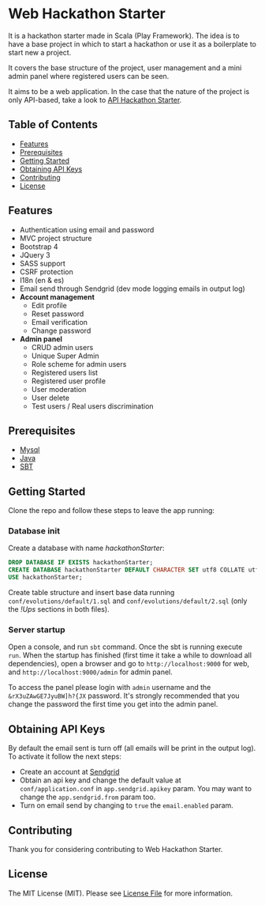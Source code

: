 # Web Hackathon Starter

It is a hackathon starter made in Scala (Play Framework). The idea is to have a base project in which to start a hackathon or use it as a boilerplate to start new a project.

It covers the base structure of the project, user management and a mini admin panel where registered users can be seen.

It aims to be a web application. In the case that the nature of the project is only API-based, take a look to [API Hackathon Starter](https://github.com/mettini/api-hackathon-starter).

Table of Contents
-----------------

- [Features](#features)
- [Prerequisites](#prerequisites)
- [Getting Started](#getting-started)
- [Obtaining API Keys](#obtaining-api-keys)
- [Contributing](#contributing)
- [License](#license)

Features
--------

- Authentication using email and password
- MVC project structure
- Bootstrap 4
- JQuery 3
- SASS support
- CSRF protection
- I18n (en & es)
- Email send through Sendgrid (dev mode logging emails in output log)
- **Account management**
    - Edit profile
    - Reset password
    - Email verification
    - Change password
- **Admin panel**
    - CRUD admin users
    - Unique Super Admin
    - Role scheme for admin users
    - Registered users list
    - Registered user profile
    - User moderation
    - User delete
    - Test users / Real users discrimination

Prerequisites
-------------
- [Mysql](http://www.mysql.com)
- [Java](https://www.java.com/es/download/)
- [SBT](https://www.scala-sbt.org/)

Getting Started
---------------

Clone the repo and follow these steps to leave the app running:

### Database init

Create a database with name *hackathonStarter*:
```sql
DROP DATABASE IF EXISTS hackathonStarter;
CREATE DATABASE hackathonStarter DEFAULT CHARACTER SET utf8 COLLATE utf8_general_ci;
USE hackathonStarter;
```

Create table structure and insert base data running `conf/evolutions/default/1.sql` and `conf/evolutions/default/2.sql` (only the *!Ups* sections in both files).

### Server startup

Open a console, and run `sbt` command. Once the sbt is running execute `run`.
When the startup has finished (first time it take a while to download all dependencies), open a browser and go to `http://localhost:9000` for web, and `http://localhost:9000/admin` for admin panel.

To access the panel please login with `admin` username and the `&rX3uZAwGE7JyuBW]h?{JX` password. It's strongly recommended that you change the password the first time you get into the admin panel.

Obtaining API Keys
------------------

By default the email sent is turn off (all emails will be print in the output log). To activate it follow the next steps:

- Create an account at [Sendgrid](https://sendgrid.com/)
- Obtain an api key and change the default value at `conf/application.conf` in `app.sendgrid.apikey` param. You may want to change the `app.sendgrid.from` param too.
- Turn on email send by changing to `true` the `email.enabled` param.

## Contributing

Thank you for considering contributing to Web Hackathon Starter.

## License

The MIT License (MIT). Please see [License File](LICENSE) for more information.